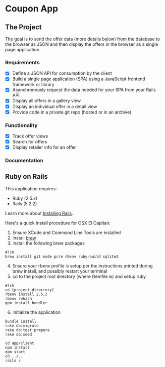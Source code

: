 # Coupon App

## The Project

The goal is to send the offer data (more details below) from the
database to the browser as JSON and then display the offers in the
browser as a single page application.

### Requirements

- [x] Define a JSON API for consumption by the client
- [x] Build a single page application (SPA) using a JavaScript frontend framework or library
- [x] Asynchronously request the data needed for your SPA from your Rails API
- [x] Display all offers in a gallery view
- [x] Display an individual offer in a detail view
- [x] Provide code in a private git repo (hosted or in an archive)

### Functionality

- [x] Track offer views
- [x] Search for offers
- [x] Display retailer info for an offer

### Documentation

## Ruby on Rails

This application requires:

- Ruby (2.5.x)
- Rails (5.2.2)

Learn more about [Installing Rails](http://railsapps.github.io/installing-rails.html).

Here's a quick install procedure for OSX El Capitan:

1. Ensure XCode and Command Line Tools are installed
2. Install [brew](http://brew.sh/)
3. Install the following brew packages

```
#!sh
brew install git node pcre rbenv ruby-build sqlite3
```

4. Ensure your rbenv profile is setup per the instructions printed during brew install, and possibly restart your terminal
5. cd to the project root directory (where Gemfile is) and setup ruby

```
#!sh
cd [project_directory]
rbenv install 2.5.3
rbenv rehash
gem install bundler
```

6. Initialize the application

```
bundle install
rake db:migrate
rake db:test:prepare
rake db:seed
```

```
cd app/client
npm install
npm start
cd ../..
rails s
```

